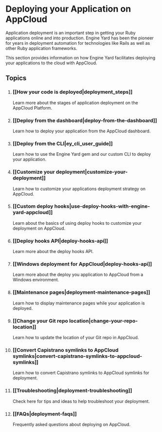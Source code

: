 # Deploying your Application on AppCloud

Application deployment is an important step in getting your Ruby 
applications online and into production. Engine Yard has been the 
pioneer for years in deployment automation for technologies like 
Rails as well as other Ruby application frameworks.

This section provides information on how Engine Yard facilitates 
deploying your applications to the cloud with AppCloud.

## Topics


1. ### [[How your code is deployed|deployment_steps]]
   Learn more about the stages of application deployment on the AppCloud Platform.

2. ### [[Deploy from the dashboard|deploy-from-the-dashboard]]
   Learn how to deploy your application from the AppCloud dashboard.

3. ### [[Deploy from the CLI|ey_cli_user_guide]]
   Learn how to use the Engine Yard gem and our custom CLI to deploy your application.

4. ### [[Customize your deployment|customize-your-deployment]]
   Learn how to customize your applications deployment strategy on AppCloud.

5. ### [[Custom deploy hooks|use-deploy-hooks-with-engine-yard-appcloud]]
   Learn about the basics of using deploy hooks to customize your deployment on AppCloud.

6. ### [[Deploy hooks API|deploy-hooks-api]]
   Learn more about the deploy hooks API.

6. ### [[Windows deployment for AppCloud|deploy-hooks-api]]
   Learn more about the deploy you application to AppCloud from a Windows environment.

7. ### [[Maintenance pages|deployment-maintenance-pages]]
   Learn how to display maintenance pages while your application is deployed.

8. ### [[Change your Git repo location|change-your-repo-location]]
   Learn how to update the location of your Git repo in AppCloud.

9. ### [[Convert Capistrano symlinks to AppCloud symlinks|convert-capistrano-symlinks-to-appcloud-symlinks]]
   Learn how to convert Capistrano symlinks to AppCloud symlinks for deployment.
   
10. ### [[Troubleshooting|deployment-troubleshooting]]
    Check here for tips and ideas to help troubleshoot your deployment.

11. ### [[FAQs|deployment-faqs]]
    Frequently asked questions about deploying on AppCloud.
